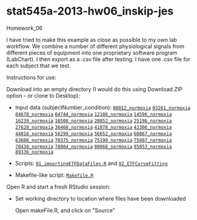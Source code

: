 stat545a-2013-hw06_inskip-jes
=============================

Homework_06

I have tried to make this example as close as possible to my own lab workflow. 
We combine a number of different physiological signals from different pieces of equipment into one proprietary software
program (LabChart).  I then export as a .csv file after testing.  I have one .csv file for each subject that we test.  


Instructions for use: 

Download into an empty directory (I would do this using Download ZIP option - or clone to Desktop):

* Input data (subjectNumber_condition): 
              [`00812_normoxia`](https://github.com/jinskip/stat545a-2013-hw06_inskip-jes/blob/master/00812_normoxia)
              [`03261_normoxia`](https://github.com/jinskip/stat545a-2013-hw06_inskip-jes/blob/master/03261_normoxia)
              [`04670_normoxia`](https://github.com/jinskip/stat545a-2013-hw06_inskip-jes/blob/master/04670_normoxia)
              [`04744_normoxia`](https://github.com/jinskip/stat545a-2013-hw06_inskip-jes/blob/master/04744_normoxia)
              [`12106_normoxia`](https://github.com/jinskip/stat545a-2013-hw06_inskip-jes/blob/master/12106_normoxia)
              [`14596_normoxia`](https://github.com/jinskip/stat545a-2013-hw06_inskip-jes/blob/master/14596_normoxia)
              [`16239_normoxia`](https://github.com/jinskip/stat545a-2013-hw06_inskip-jes/blob/master/16239_normoxia)
              [`16508_normoxia`](https://github.com/jinskip/stat545a-2013-hw06_inskip-jes/blob/master/16508_normoxia)
              [`20852_normoxia`](https://github.com/jinskip/stat545a-2013-hw06_inskip-jes/blob/master/20852_normoxia)
              [`25196_normoxia`](https://github.com/jinskip/stat545a-2013-hw06_inskip-jes/blob/master/25196_normoxia)
              [`27628_normoxia`](https://github.com/jinskip/stat545a-2013-hw06_inskip-jes/blob/master/27628_normoxia)
              [`36460_normoxia`](https://github.com/jinskip/stat545a-2013-hw06_inskip-jes/blob/master/36460_normoxia)
              [`41078_normoxia`](https://github.com/jinskip/stat545a-2013-hw06_inskip-jes/blob/master/41078_normoxia)
              [`43306_normoxia`](https://github.com/jinskip/stat545a-2013-hw06_inskip-jes/blob/master/43306_normoxia)
              [`44016_normoxia`](https://github.com/jinskip/stat545a-2013-hw06_inskip-jes/blob/master/44016_normoxia)
              [`56299_normoxia`](https://github.com/jinskip/stat545a-2013-hw06_inskip-jes/blob/master/56299_normoxia)
              [`56652_normoxia`](https://github.com/jinskip/stat545a-2013-hw06_inskip-jes/blob/master/56652_normoxia)
              [`60867_normoxia`](https://github.com/jinskip/stat545a-2013-hw06_inskip-jes/blob/master/60867_normoxia)
              [`63606_normoxia`](https://github.com/jinskip/stat545a-2013-hw06_inskip-jes/blob/master/63606_normoxia)
              [`70375_normoxia`](https://github.com/jinskip/stat545a-2013-hw06_inskip-jes/blob/master/70375_normoxia)
              [`75190_normoxia`](https://github.com/jinskip/stat545a-2013-hw06_inskip-jes/blob/master/75190_normoxia)
              [`75807_normoxia`](https://github.com/jinskip/stat545a-2013-hw06_inskip-jes/blob/master/75807_normoxia)
              [`78430_normoxia`](https://github.com/jinskip/stat545a-2013-hw06_inskip-jes/blob/master/78430_normoxia)
              [`78984_normoxia`](https://github.com/jinskip/stat545a-2013-hw06_inskip-jes/blob/master/78984_normoxia)
              [`80068_normoxia`](https://github.com/jinskip/stat545a-2013-hw06_inskip-jes/blob/master/80068_normoxia)
              [`85053_normoxia`](https://github.com/jinskip/stat545a-2013-hw06_inskip-jes/blob/master/85053_normoxia)
              [`89336_normoxia`](https://github.com/jinskip/stat545a-2013-hw06_inskip-jes/blob/master/89336_normoxia)

* Scripts: [`01_importingETFDataFiles.R`](https://github.com/jinskip/stat545a-2013-hw06_inskip-jes/blob/master/01_importingETFDataFiles.R)
            and [`02_ETFCurveFitting`](https://github.com/jinskip/stat545a-2013-hw06_inskip-jes/blob/master/02_ETFCurveFitting.R)

* Makefile-like script: [`Makefile.R`](https://github.com/jinskip/stat545a-2013-hw06_inskip-jes/blob/master/makeFile.R)


Open R and start a fresh RStudio session:

* Set working directory to location where files have been downloaded

    Open makeFile.R, and click on "Source"
